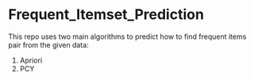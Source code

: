 # Frequent_Itemset_Prediction
This repo uses two main algorithms to predict how to find frequent items pair from the given data:
1. Apriori
2. PCY 

